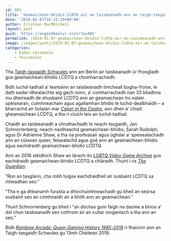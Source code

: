 ```yaml
---
id: 485
title: 'Geamaichean-bhidio LCDTQ air an taisbeanadh ann an taigh-tasgaidh Bherlin'
date: '2019-01-07T16:12:19+00:00'
author: Crìstean MacMhìcheil
layout: post
guid: 'https://angeidhealur.scot/?p=485'
permalink: /2019-01-07-geamaichean-bhidio-lcdtq-air-an-taisbeanadh-ann-an-taigh-tasgaidh-bherlin/
image: /images/posts/2019-01-07-geamaichean-bhidio-lcdtq-air-an-taisbeanadh-ann-an-taigh-tasgaidh-bherlin.webp
categories:
    - Eadar-nàiseanta
    - Teicneòlas
---
```


Tha [Taigh-tasgaidh Schwules](https://www.schwulesmuseum.de/?lang=en) ann am Berlin air taisbeanadh ùr fhosgladh gus geamaichean-bhidio LCDTQ a chomharrachadh.

Bidh luchd-tadhail a’ leantainn an taisbeanadh timcheall bogha-froise, le dath eadar-dhealaichte aig gach roinn, a’ comharrachadh nan 33 bliadhna mu dheireadh de shusbaint LCDTQ ann an geamaichean tro ealain spèisearan, cuimhneachain agus agallamhan bhidio le luchd-dealbhaidh – a bharrachd air tiotalan mar *[Caper in the Castro](https://lgbtqgamearchive.com/games/games-by-decade/1980s/caper-in-the-castro/)*, aon dhen a’ chiad gheamaichean LCDTQ, a tha ri cluich leis an luchd-tadhail.

Chaidh an taisbeanadh a chruthachadh le neach-tasgaidh, Jan Schnorrenberg; neach-naidheachd geamaichean-bhidio, Sarah Rudolph; agus Dr Adrienne Shaw, a tha na proifeasair agus ùghdar a’ speisealachadh ann an cùisean queer, feisealachd agus gnè ann an geamaichean-bhidio agus eachdraidh geamaichean-bhidio LCDTQ.

Ann an 2016 stèidhich Shaw an làrach-lìn *[LGBTQ Video Game Archive](https://lgbtqgamearchive.com/)* gus eachdraidh geamaichean-bhidio LCDTQ a chlàradh. Thuirt i ris *[The Guardian](https://www.theguardian.com/games/2019/jan/04/rainbow-arcade-lgbtq-video-games-exhibition-world-of-warcraft-nintendo-berlin)*:

“Ron an tasglann, cha robh tuigse eachdraidheil air susbaint LCDTQ sa mheadhan seo.”

“Tha e ga dhèanamh furasta a dhìochuimhneachadh gu bheil an seòrsa susbaint seo an còmhnaidh air a bhith ann an geamaichean.”

Thuirt Schnorrenberg gu bheil i “an dòchas gum faigh na daoine a bhios a’ dol chun taisbeanadh seo cothrom air an cultar iongantach a tha ann an seo.”

Bidh *[Rainbow Arcade: Queer Gaming History 1985-2018](https://www.schwulesmuseum.de/ausstellung/rainbow-arcade-a-queer-history-of-video-games-1985-2018/?lang=en)* ri fhaicinn ann an Taigh-tasgaidh Schwules gu 13mh Chèitean 2019.
